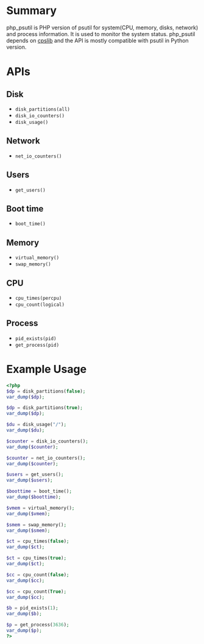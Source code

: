 Summary
=======

php_psutil is PHP version of psutil for system(CPU, memory, disks, network) and process information. It is used to monitor the system status. php_psutil depends on [cpslib](https://github.com/hamon-in/cpslib) and the API is mostly compatible with psutil in Python version.



APIs
=======

Disk
---

  * `disk_partitions(all)`
  * `disk_io_counters()`
  * `disk_usage()`

Network
---

  * `net_io_counters()`

Users
---

  * `get_users()`

Boot time
---

  * `boot_time()`

Memory
---

  * `virtual_memory()`
  * `swap_memory()`

CPU
---

  * `cpu_times(percpu)`
  * `cpu_count(logical)`

Process
---

  * `pid_exists(pid)`
  * `get_process(pid)`

Example Usage
=======

```PHP
<?php
$dp = disk_partitions(false);
var_dump($dp);

$dp = disk_partitions(true);
var_dump($dp);

$du = disk_usage("/");
var_dump($du);

$counter = disk_io_counters();
var_dump($counter);

$counter = net_io_counters();
var_dump($counter);

$users = get_users();
var_dump($users);

$boottime = boot_time();
var_dump($boottime);

$vmem = virtual_memory();
var_dump($vmem);

$smem = swap_memory();
var_dump($smem);

$ct = cpu_times(false);
var_dump($ct);

$ct = cpu_times(true);
var_dump($ct);

$cc = cpu_count(false);
var_dump($cc);

$cc = cpu_count(True);
var_dump($cc);

$b = pid_exists(1);
var_dump($b);

$p = get_process(3636);
var_dump($p);
?>
```
